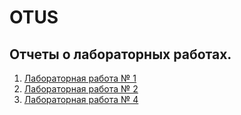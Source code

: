 # OTUS
## Отчеты о лабораторных работах.
1. [Лабораторная работа № 1](https://github.com/b00mmer/lab1)
2. [Лабораторная работа № 2](https://github.com/b00mmer/lab2/blob/main/README.md)
3. [Лабораторная работа № 4](https://github.com/b00mmer/lab4)
